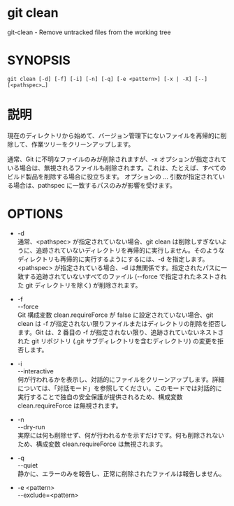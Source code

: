 # git clean

git-clean - Remove untracked files from the working tree

# SYNOPSIS

```
git clean [-d] [-f] [-i] [-n] [-q] [-e <pattern>] [-x | -X] [--] [<pathspec>…​]
```

# 説明

現在のディレクトリから始めて、バージョン管理下にないファイルを再帰的に削除して、作業ツリーをクリーンアップします。

通常、Git に不明なファイルのみが削除されますが、-x オプションが指定されている場合は、無視されるファイルも削除されます。これは、たとえば、すべてのビルド製品を削除する場合に役立ちます。
オプションの <pathspec>... 引数が指定されている場合は、pathspec に一致するパスのみが影響を受けます。

# OPTIONS

* -d  
通常、\<pathspec> が指定されていない場合、git clean は削除しすぎないように、追跡されていないディレクトリを再帰的に実行しません。そのようなディレクトリも再帰的に実行するようにするには、-d を指定します。  
\<pathspec> が指定されている場合、-d は無関係です。指定されたパスに一致する追跡されていないすべてのファイル (--force で指定されたネストされた git ディレクトリを除く) が削除されます。

* -f<br>--force  
Git 構成変数 clean.requireForce が false に設定されていない場合、git clean は -f が指定されない限りファイルまたはディレクトリの削除を拒否します。Git は、2 番目の -f が指定されない限り、追跡されていないネストされた git リポジトリ (.git サブディレクトリを含むディレクトリ) の変更を拒否します。

* -i<br>--interactive  
何が行われるかを表示し、対話的にファイルをクリーンアップします。詳細については、「対話モード」を参照してください。このモードでは対話的に実行することで独自の安全保護が提供されるため、構成変数 clean.requireForce は無視されます。

* -n<br>--dry-run  
実際には何も削除せず、何が行われるかを示すだけです。何も削除されないため、構成変数 clean.requireForce は無視されます。

* -q<br>--quiet  
静かに、エラーのみを報告し、正常に削除されたファイルは報告しません。

* -e \<pattern><br>--exclude=\<pattern>  
